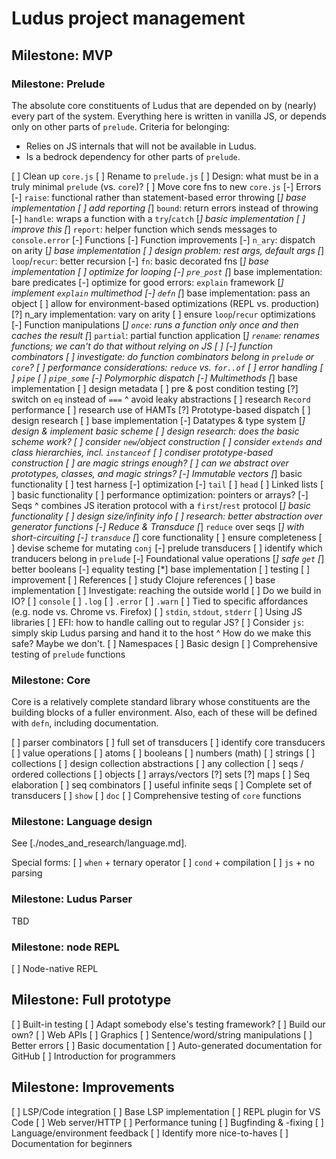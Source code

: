 # Ludus project management

## Milestone: MVP

### Milestone: Prelude
The absolute core constituents of Ludus that are depended on by (nearly) every part of the system. Everything here is written in vanilla JS, or depends only on other parts of `prelude`. Criteria for belonging:

* Relies on JS internals that will not be available in Ludus.
* Is a bedrock dependency for other parts of `prelude`.

[ ] Clean up `core.js`
  [ ] Rename to `prelude.js`
  [ ] Design: what must be in a truly minimal `prelude` (vs. `core`)?
  [ ] Move core fns to new `core.js`
[-] Errors
  [-] `raise`: functional rather than statement-based error throwing
    [*] base implementation
    [ ] add reporting
  [*] `bound`: return errors instead of throwing
  [-] `handle`: wraps a function with a `try`/`catch`
    [*] basic implementation
    [ ] improve this
  [*] `report`: helper function which sends messages to `console.error`
[-] Functions
  [-] Function improvements
    [-] `n_ary`: dispatch on arity
      [*] base implementation
      [ ] design problem: rest args, default args
    [*] `loop`/`recur`: better recursion
    [-] `fn`: basic decorated fns
      [*] base implementation
      [ ] optimize for looping
    [-] `pre_post`
      [*] base implementation: bare predicates
      [-] optimize for good errors: `explain` framework
        [*] implement `explain` multimethod
    [-] `defn`
      [*] base implementation: pass an object
      [ ] allow for environment-based optimizations (REPL vs. production)
      [?] n_ary implementation: vary on arity
      [ ] ensure `loop`/`recur` optimizations
  [-] Function manipulations
    [*] `once`: runs a function only once and then caches the result
    [*] `partial`: partial function application
    [*] `rename`: renames functions; we can't do that without relying on JS
    [ ]
    [-] function combinators
      [ ] investigate: do function combinators belong in `prelude` or `core`?
          [ ] performance considerations: `reduce` vs. `for..of`
          [ ] error handling
      [ ] `pipe`
      [ ] `pipe_some`
[-] Polymorphic dispatch
  [-] Multimethods
    [*] base implementation
    [ ] design metadata
    [ ] pre & post condition testing
    [?] switch on `eq` instead of `===`
        ^ avoid leaky abstractions
        [ ] research `Record` performance
        [ ] research use of HAMTs
  [?] Prototype-based dispatch
    [ ] design research
    [ ] base implementation
[-] Datatypes & type system
  [*] design & implement basic scheme
  [ ] design research: does the basic scheme work?
    [ ] consider `new`/object construction
    [ ] consider `extends` and class hierarchies, incl. `instanceof`
    [ ] condiser prototype-based construction
    [ ] are magic strings enough?
    [ ] can we abstract over prototypes, classes, and magic strings?
[-] Immutable vectors
  [*] basic functionality
  [ ] test harness
  [-] optimization
    [-] `tail`
    [ ] `head`
[ ] Linked lists
  [ ] basic functionality
  [ ] performance optimization: pointers or arrays?
[-] Seqs
  ^ combines JS iteration protocol with a `first`/`rest` protocol
  [*] basic functionality
  [ ] design size/infinity info
  [ ] research: better abstraction over generator functions
[-] Reduce & Transduce
  [*] `reduce` over seqs
    [*] with short-circuiting
  [-] `transduce`
    [*] core functionality
    [ ] ensure completeness
    [ ] devise scheme for mutating `conj`
  [-] prelude transducers
    [ ] identify which tranducers belong in `prelude`
[-] Foundational value operations
  [*] safe `get`
  [*] better booleans
[-] equality testing
  [*] base implementation
  [ ] testing
  [ ] improvement
[ ] References
  [ ] study Clojure references
  [ ] base implementation
[ ] Investigate: reaching the outside world
  [ ] Do we build in IO?
    [ ] `console`
      [ ] `.log`
      [ ] `.error`
      [ ] `.warn`
      [ ] Tied to specific affordances (e.g. node vs. Chrome vs. Firefox)
    [ ] `stdin`, `stdout`, `stderr`
  [ ] Using JS libraries
    [ ] EFI: how to handle calling out to regular JS?
    [ ] Consider `js`: simply skip Ludus parsing and hand it to the host
        ^ How do we make this safe? Maybe we don't.
[ ] Namespaces
  [ ] Basic design
[ ] Comprehensive testing of `prelude` functions

### Milestone: Core
Core is a relatively complete standard library whose constituents are the building blocks of a fuller environment. Also, each of these will be defined with `defn`, including documentation.

[ ] parser combinators
[ ] full set of transducers
  [ ] identify core transducers
[ ] value operations
  [ ] atoms
    [ ] booleans
    [ ] numbers (math)
  [ ] strings
  [ ] collections
    [ ] design collection abstractions
      [ ] any collection
      [ ] seqs / ordered collections 
    [ ] objects
    [ ] arrays/vectors
    [?] sets
    [?] maps
[ ] Seq elaboration
  [ ] seq combinators
  [ ] useful infinite seqs
[ ] Complete set of transducers
[ ] `show`
[ ] `doc`
[ ] Comprehensive testing of `core` functions

### Milestone: Language design
See [./nodes_and_research/language.md].

Special forms:
[ ] `when` + ternary operator
[ ] `cond` + compilation
[ ] `js` + no parsing

### Milestone: Ludus Parser
TBD

### Milestone: node REPL
[ ] Node-native REPL

## Milestone: Full prototype
[ ] Built-in testing
  [ ] Adapt somebody else's testing framework?
  [ ] Build our own?
[ ] Web APIs
[ ] Graphics
[ ] Sentence/word/string manipulations
[ ] Better errors
[ ] Basic documentation
  [ ] Auto-generated documentation for GitHub
  [ ] Introduction for programmers

## Milestone: Improvements
[ ] LSP/Code integration
  [ ] Base LSP implementation
  [ ] REPL plugin for VS Code
[ ] Web server/HTTP
[ ] Performance tuning
[ ] Bugfinding & -fixing
[ ] Language/environment feedback
[ ] Identify more nice-to-haves
[ ] Documentation for beginners